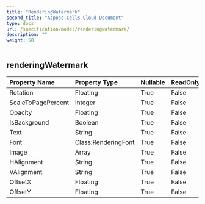 ```yaml
---
title: "RenderingWatermark"
second_title: "Aspose.Cells Cloud Document"
type: docs
url: /specification/model/renderingwatermark/
description: ""
weight: 50
---
```


## **renderingWatermark**

 

| Property Name | Property Type | Nullable |  ReadOnly | DefaultValue | Description | 
| :- | :- | :- |:- |  :- | :- |
| Rotation | Floating | True |  False |  |  |  
| ScaleToPagePercent | Integer | True |  False |  |  |  
| Opacity | Floating | True |  False |  |  |  
| IsBackground | Boolean | True |  False |  |  |  
| Text | String | True |  False |  |  |  
| Font | Class:RenderingFont | True |  False |  |  |  
| Image | Array<Byte> | True |  False |  |  |  
| HAlignment | String | True |  False |  |  |  
| VAlignment | String | True |  False |  |  |  
| OffsetX | Floating | True |  False |  |  |  
| OffsetY | Floating | True |  False |  |  |  

